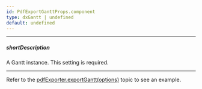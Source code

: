 ```yaml
---
id: PdfExportGanttProps.component
type: dxGantt | undefined
default: undefined
---
```

---
##### shortDescription
A Gantt instance. This setting is required.

---

Refer to the [pdfExporter.exportGantt(options)](/api-reference/50%20Common/utils/pdfExporter/exportGantt(options).md '/Documentation/ApiReference/Common/Utils/pdfExporter/#exportGanttoptions') topic to see an example.